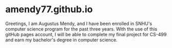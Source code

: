 # amendy77.github.io

Greetings, I am Augustus Mendy, and I have been enrolled in SNHU's computer science program for the past three years.
With the use of this gitHub pages account, 
I will be able to complete my final project for CS-499 and earn my bachelor's degree in computer science.
